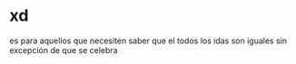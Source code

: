 # xd
es para aquellos que necesiten saber que el todos los idas son iguales sin excepción de que se celebra  
